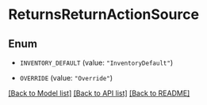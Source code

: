 # ReturnsReturnActionSource

## Enum


* `INVENTORY_DEFAULT` (value: `"InventoryDefault"`)

* `OVERRIDE` (value: `"Override"`)


[[Back to Model list]](../README.md#documentation-for-models) [[Back to API list]](../README.md#documentation-for-api-endpoints) [[Back to README]](../README.md)


